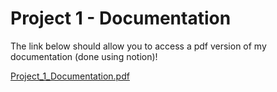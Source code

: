 # Project 1 - Documentation

The link below should allow you to access a pdf version of my documentation (done using notion)!

[Project_1_Documentation.pdf](https://github.com/AalyaSharaf/ConnectionsLabSpring2022/files/8148197/Project_1_Documentation.pdf)
